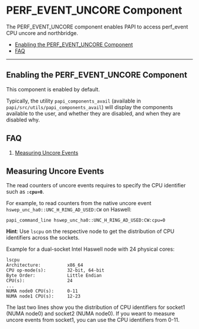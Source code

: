 # PERF\_EVENT\_UNCORE Component

The PERF\_EVENT_UNCORE component enables PAPI to access perf\_event CPU uncore and northbridge.

* [Enabling the PERF\_EVENT\_UNCORE Component](#markdown-header-enabling-the-perf-event-uncore-component)
* [FAQ](#markdown-header-faq)

***
## Enabling the PERF\_EVENT\_UNCORE Component

This component is enabled by default.

Typically, the utility `papi_components_avail` (available in
`papi/src/utils/papi_components_avail`) will display the components available
to the user, and whether they are disabled, and when they are disabled why.

## FAQ

1. [Measuring Uncore Events](#markdown-header-measuring-uncore-events)

## Measuring Uncore Events

The read counters of uncore events requires to specify the CPU identifier such as **`:cpu=0`**.

For example, to read counters from the native uncore event `hswep_unc_ha0::UNC_H_RING_AD_USED:CW` on Haswell:

	papi_command_line hswep_unc_ha0::UNC_H_RING_AD_USED:CW:cpu=0
	
**Hint**: Use `lscpu` on the respective node to get the distribution of CPU identifiers across the sockets.

Example for a dual-socket Intel Haswell node with 24 physical cores:

	lscpu
	Architecture:          x86_64
	CPU op-mode(s):        32-bit, 64-bit
	Byte Order:            Little Endian
	CPU(s):                24
	...
	NUMA node0 CPU(s):     0-11
    NUMA node1 CPU(s):     12-23

The last two lines show you the distribution of CPU identifiers for socket1 (NUMA node0) and socket2 (NUMA node0).
If you weant to measure uncore events from socket1, you can use the CPU identifiers from 0-11.



